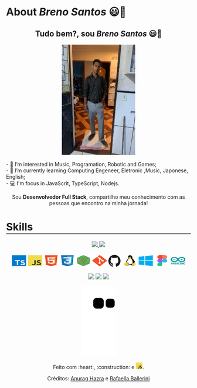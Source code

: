 <link rel="stylesheet" href="https://cdn.jsdelivr.net/gh/devicons/devicon@v2.15.1/devicon.min.css">
<div>
  <h1>About <a https://www.linkedin.com/in/breno-s-39a58a142/"><i>Breno Santos</i> 😃️👋</a></h1>
    <p align="left">
     <h2 align="center">Tudo bem?, sou <a https://www.linkedin.com/in/breno-s-39a58a142/"><i>Breno Santos</i> 😃️👋</a></h2>
      <p align="center"><img width="200em" height="300em" border-radius="20em" src="https://github.com/thunder-shadow-sword/thunder-shadow-sword/blob/main/assets/myPerfil.jpg"></p>
    - 👀 I’m interested in Music, Programation, Robotic and Games; <br>
    - 🌱 I’m currently learning Computing Engeneer, Eletronic ,Music, Japonese, English; <br>
    - 💻 I'm focus in JavaScrit, TypeScript, Nodejs. <br>
    </p>
  
  <p align="center">
    Sou <b>Desenvolvedor Full Stack</b>, compartilho meu conhecimento com as pessoas que encontro na minha jornada!
  </p>
</div>
<h1 style="border-bottom: 3px solid gray">Skills</h1>
<div align="center">
  <a href="https://github.com/thunder-shadow-sword/">
    <img height="150em" src="https://github-readme-stats.vercel.app/api?username=thunder-shadow-sword&count_private=true&include_all_commits=true&show_icons=true&theme=dark&hide_border=false&show_owner=true"/>
    <img height="150em" src="https://github-readme-stats.vercel.app/api/top-langs/?username=thunder-shadow-sword&theme=dark&hide_border=false&&layout=compact"/>
  </a>
</div>

<div align="center" valign="top"><br>
  <img align="center" alt="typescript" height="30" width="40" src="https://raw.githubusercontent.com/devicons/devicon/master/icons/typescript/typescript-original.svg">
  <img align="center" alt="Js" height="30" width="40" src="https://raw.githubusercontent.com/devicons/devicon/master/icons/javascript/javascript-original.svg">
  <img align="center" alt="HTML" height="30" width="40" src="https://raw.githubusercontent.com/devicons/devicon/master/icons/html5/html5-original.svg">
  <img align="center" alt="CSS" height="30" width="40" src="https://raw.githubusercontent.com/devicons/devicon/master/icons/css3/css3-original.svg"/>
  <img align="center" alt="nodejs" height="30" width="40" src="https://raw.githubusercontent.com/devicons/devicon/master/icons/nodejs/nodejs-plain.svg"/>
  <img align="center" alt="git" height="30" width="40" src="https://raw.githubusercontent.com/devicons/devicon/master/icons/git/git-original.svg">
  <img align="center" alt="github" height="35" width="35" src="https://raw.githubusercontent.com/devicons/devicon/master/icons/github/github-original.svg"">
  <img align="center" alt="linux" height="30" width="40" src="https://raw.githubusercontent.com/devicons/devicon/master/icons/linux/linux-original.svg">
  <img align="center" alt="windows" height="30" width="40" src="https://raw.githubusercontent.com/devicons/devicon/master/icons/windows8/windows8-original.svg">
  <img align="center" alt="figma" height="30" width="40" src="https://raw.githubusercontent.com/devicons/devicon/master/icons/figma/figma-original.svg"/>
  <img align="center" alt="arduino" height="30" width="40" src="https://raw.githubusercontent.com/devicons/devicon/master/icons/arduino/arduino-original-wordmark.svg"/>
</div><br>

<div align="center">
  <a href="https://www.instagram.com/edu.duduribeiro/" target="_blank"><img src="https://img.shields.io/badge/-Instagram-%23E4405F?style=for-the-badge&logo=instagram&logoColor=white" target="_blank"></a>
  <a href="https://www.linkedin.com/in/breno-s-39a58a142/" target="_blank"><img src="https://img.shields.io/badge/-LinkedIn-%230077B5?style=for-the-badge&logo=linkedin&logoColor=white" target="_blank"></a> 
  <a href="mailto:breno0s1s6@gmail.com"><img src="https://img.shields.io/badge/-Gmail-%23333?style=for-the-badge&logo=gmail&logoColor=white" target="_blank"></a>
</div>

<div align="center">

  ![Snake animation](https://github.com/thunder-shadow-sword/thunder-shadow-sword/blob/output/github-contribution-grid-snake.svg)
  
</div>

<div align="center" display="flex" align-items="center">
  <p>Feito com :heart:, :construction: e <img alt="Js" height="18" width="18" src="https://raw.githubusercontent.com/devicons/devicon/master/icons/javascript/javascript-original.svg">.</p>
  <p>Créditos: <a href="https://github.com/anuraghazra/github-readme-stats">Anurag Hazra</a> e <a href="https://github.com/rafaballerini">Rafaella Ballerini</a></p>
</div>

<!---
 Look myself `README.md` (this file) appears on your GitHub profile.
You can click the Preview link to take a look at your changes.
--->
